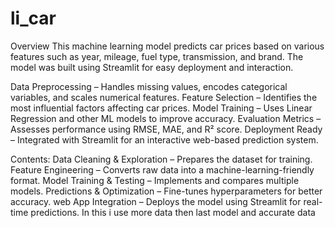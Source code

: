 # li_car
Overview
This machine learning model predicts car prices based on various features such as year, mileage, fuel type, transmission, and brand. The model was built using Streamlit for easy deployment and interaction.

Data Preprocessing – Handles missing values, encodes categorical variables, and scales numerical features.
Feature Selection – Identifies the most influential factors affecting car prices.
Model Training – Uses Linear Regression and other ML models to improve accuracy.
Evaluation Metrics – Assesses performance using RMSE, MAE, and R² score.
Deployment Ready – Integrated with Streamlit for an interactive web-based prediction system.

Contents:
Data Cleaning & Exploration – Prepares the dataset for training.
Feature Engineering – Converts raw data into a machine-learning-friendly format.
Model Training & Testing – Implements and compares multiple models.
Predictions & Optimization – Fine-tunes hyperparameters for better accuracy.
web App Integration – Deploys the model using Streamlit for real-time predictions.
In this i use more data then last model and accurate data 
